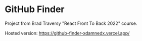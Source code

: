 # GitHub Finder

Project from Brad Traversy "React Front To Back 2022" course.

Hosted version: https://github-finder-xdamnedx.vercel.app/
